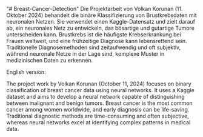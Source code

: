 "# Breast-Cancer-Detection" 
Die Projektarbeit von Volkan Korunan (11. Oktober 2024) behandelt die binäre Klassifizierung von Brustkrebsdaten mit neuronalen Netzen. Sie verwendet einen Kaggle-Datensatz und zielt darauf ab, ein neuronales Netz zu entwickeln, das bösartige und gutartige Tumore unterscheiden kann. Brustkrebs ist die häufigste Krebserkrankung bei Frauen weltweit, und eine frühzeitige Diagnose kann lebensrettend sein. Traditionelle Diagnosemethoden sind zeitaufwendig und oft subjektiv, während neuronale Netze in der Lage sind, komplexe Muster in medizinischen Daten zu erkennen.


English version:


The project work by Volkan Korunan (October 11, 2024) focuses on binary classification of breast cancer data using neural networks. It uses a Kaggle dataset and aims to develop a neural network capable of distinguishing between malignant and benign tumors. Breast cancer is the most common cancer among women worldwide, and early diagnosis can be life-saving. Traditional diagnostic methods are time-consuming and often subjective, whereas neural networks excel at identifying complex patterns in medical data.
